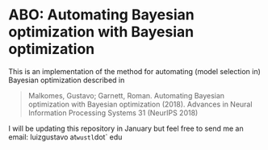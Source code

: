 ABO: Automating Bayesian optimization with Bayesian optimization
=================================

This is an implementation of the method for automating (model selection in)
Bayesian optimization described in

> Malkomes, Gustavo; Garnett, Roman. Automating Bayesian optimization with
> Bayesian optimization (2018). Advances in Neural Information Processing
> Systems 31 (NeurIPS 2018)

I will be updating this repository in January but 
feel free to send me an email: luizgustavo at` wustl `dot` edu
